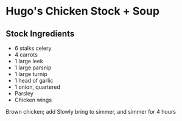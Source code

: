 # Hugo's Chicken Stock + Soup

## Stock Ingredients

* 6 stalks celery
* 4 carrots
* 1 large leek
* 1 large parsnip
* 1 large turnip
* 1 head of garlic
* 1 onion, quartered
* Parsley
* Chicken wings

Brown chicken; add Slowly bring to simmer, and simmer for 4 hours

